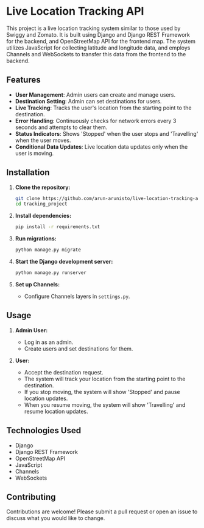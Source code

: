 # Live Location Tracking API

This project is a live location tracking system similar to those used by Swiggy and Zomato. It is built using Django and Django REST Framework for the backend, and OpenStreetMap API for the frontend map. The system utilizes JavaScript for collecting latitude and longitude data, and employs Channels and WebSockets to transfer this data from the frontend to the backend.

## Features

- **User Management**: Admin users can create and manage users.
- **Destination Setting**: Admin can set destinations for users.
- **Live Tracking**: Tracks the user's location from the starting point to the destination.
- **Error Handling**: Continuously checks for network errors every 3 seconds and attempts to clear them.
- **Status Indicators**: Shows 'Stopped' when the user stops and 'Travelling' when the user moves.
- **Conditional Data Updates**: Live location data updates only when the user is moving.

## Installation

1. **Clone the repository:**
   ```bash
   git clone https://github.com/arun-arunisto/live-location-tracking-api.git
   cd tracking_project
   ```

2. **Install dependencies:**
   ```bash
   pip install -r requirements.txt
   ```

3. **Run migrations:**
   ```bash
   python manage.py migrate
   ```

4. **Start the Django development server:**
   ```bash
   python manage.py runserver
   ```

5. **Set up Channels:**
   - Configure Channels layers in `settings.py`.



## Usage

1. **Admin User:**
   - Log in as an admin.
   - Create users and set destinations for them.

2. **User:**
   - Accept the destination request.
   - The system will track your location from the starting point to the destination.
   - If you stop moving, the system will show 'Stopped' and pause location updates.
   - When you resume moving, the system will show 'Travelling' and resume location updates.

## Technologies Used

- Django
- Django REST Framework
- OpenStreetMap API
- JavaScript
- Channels
- WebSockets

## Contributing

Contributions are welcome! Please submit a pull request or open an issue to discuss what you would like to change.
